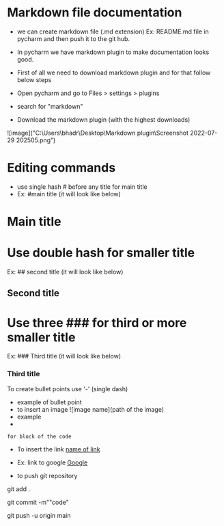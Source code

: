 # Markdown file documentation 
- we can create markdown file (.md extension) Ex: README.md file in pycharm and then
  push it to the git hub.
- In pycharm we have markdown plugin to make documentation looks good.

- First of all we need to download markdown plugin and for that follow below steps
- Open pycharm and go to Files > settings > plugins
- search for "markdown"
- Download the markdown plugin (with the highest downloads)

 ![image]("C:\Users\bhadr\Desktop\Markdown plugin\Screenshot 2022-07-29 202505.png")


# Editing commands
- use single hash # before any title for main title
- Ex: #main title (it will look like below)
# Main title

# Use double hash for smaller title ##
Ex: ## second title (it will look like below)
## Second title

# Use three ### for third or more smaller title
Ex: ### Third title (it will look like below)
### Third title 

To create bullet points use '-' (single dash)
- example of bullet point 
- to insert an image ![image name](path of the image)
- example ![]( )
- 
```commandline
for block of the code
```

- To insert the link [name of link](link)
- Ex: link to google [Google](www.google.com)


- to push git repository

git add .

git commit -m""code"

git push -u origin main
